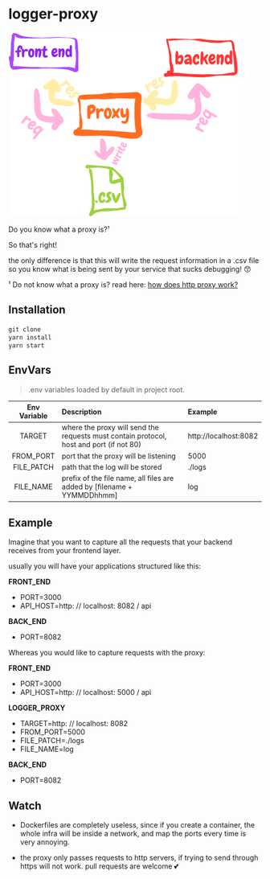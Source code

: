 # logger-proxy

![proxy_schema](./proxy_schema.png)

Do you know what a proxy is?¹

So that's right!

the only difference is that this will write the request information in a .csv file so you know what is being sent by your service that sucks debugging! :kissing_smiling_eyes:

¹ Do not know what a proxy is? read here: [how does http proxy work?](https://stackoverflow.com/a/9474489/3617036)

## Installation


```
git clone
yarn install
yarn start
```

## EnvVars

> .env variables loaded by default in project root.

| Env Variable | Description | Example |
|:---:|:---|:---|
|TARGET|where the proxy will send the requests must contain protocol, host and port (if not 80)|http://localhost:8082|
|FROM_PORT|port that the proxy will be listening |5000|
|FILE_PATCH|path that the log will be stored|./logs|
|FILE_NAME|prefix of the file name, all files are added by [filename + YYMMDDhhmm]|log|

## Example

Imagine that you want to capture all the requests that your backend receives from your frontend layer.

usually you will have your applications structured like this:


**FRONT_END**
- PORT=3000
- API_HOST=http: // localhost: 8082 / api


**BACK_END**
- PORT=8082

Whereas you would like to capture requests with the proxy:


**FRONT_END**
- PORT=3000
- API_HOST=http: // localhost: 5000 / api


**LOGGER_PROXY**
- TARGET=http: // localhost: 8082
- FROM_PORT=5000
- FILE_PATCH=./logs
- FILE_NAME=log
 

**BACK_END**
- PORT=8082

## Watch

- Dockerfiles are completely useless, since if you create a container, the whole infra will be inside a network, and map the ports every time is very annoying.

- the proxy only passes requests to http servers, if trying to send through https will not work. pull requests are welcome :two_hearts:
